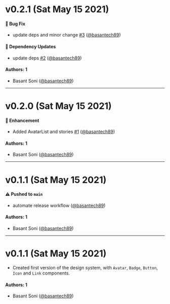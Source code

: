 # v0.2.1 (Sat May 15 2021)

#### 🐛 Bug Fix

- update deps and minor change [#3](https://github.com/basantech89/learnstorybook-design-system/pull/3) ([@basantech89](https://github.com/basantech89))

#### 🔩 Dependency Updates

- update deps [#2](https://github.com/basantech89/learnstorybook-design-system/pull/2) ([@basantech89](https://github.com/basantech89))

#### Authors: 1

- Basant Soni ([@basantech89](https://github.com/basantech89))

---

# v0.2.0 (Sat May 15 2021)

#### 🚀 Enhancement

- Added AvatarList and stories [#1](https://github.com/basantech89/learnstorybook-design-system/pull/1) ([@basantech89](https://github.com/basantech89))

#### Authors: 1

- Basant Soni ([@basantech89](https://github.com/basantech89))

---

# v0.1.1 (Sat May 15 2021)

#### ⚠️ Pushed to `main`

- automate release workflow ([@basantech89](https://github.com/basantech89))

#### Authors: 1

- Basant Soni ([@basantech89](https://github.com/basantech89))

---

# v0.1.1 (Sat May 15 2021)

- Created first version of the design system, with `Avatar`, `Badge`, `Button`, `Icon` and `Link` components.

#### Authors: 1

- Basant Soni ([@basantech89](https://github.com/basantech89))
